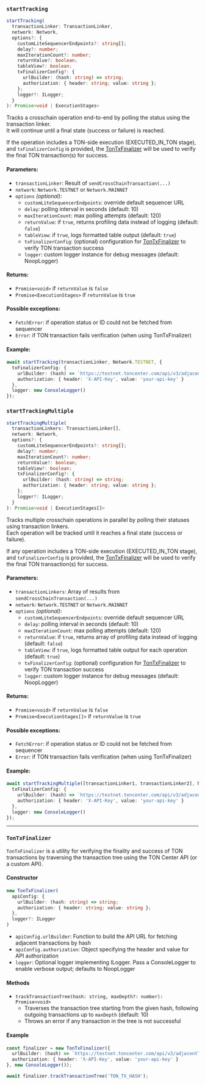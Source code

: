 ### `startTracking`

```ts
startTracking(
  transactionLinker: TransactionLinker,
  network: Network,
  options?: {
    customLiteSequencerEndpoints?: string[];
    delay?: number;
    maxIterationCount?: number;
    returnValue?: boolean;
    tableView?: boolean;
    txFinalizerConfig?: {
      urlBuilder: (hash: string) => string;
      authorization: { header: string; value: string };
    };
    logger?: ILogger;
  }
): Promise<void | ExecutionStages>
```

Tracks a crosschain operation end-to-end by polling the status using the transaction linker.  
It will continue until a final state (success or failure) is reached.

If the operation includes a TON-side execution (EXECUTED_IN_TON stage), and `txFinalizerConfig` is provided, the [TonTxFinalizer](#tontxfinalizer) will be used to verify the final TON transaction(s) for success.

#### Parameters:
- `transactionLinker`: Result of `sendCrossChainTransaction(...)`
- `network`: `Network.TESTNET` or `Network.MAINNET`
- `options` *(optional)*:
  - `customLiteSequencerEndpoints`: override default sequencer URL
  - `delay`: polling interval in seconds (default: 10)
  - `maxIterationCount`: max polling attempts (default: 120)
  - `returnValue`: if `true`, returns profiling data instead of logging (default: `false`)
  - `tableView`: if `true`, logs formatted table output (default: `true`)
  - `txFinalizerConfig`: (optional) configuration for [TonTxFinalizer](#tontxfinalizer) to verify TON transaction success
  - `logger`: custom logger instance for debug messages (default: NoopLogger)

#### Returns:
- `Promise<void>` if `returnValue` is `false`
- `Promise<ExecutionStages>` if `returnValue` is `true`

#### Possible exceptions:
- `FetchError`: if operation status or ID could not be fetched from sequencer
- `Error`: if TON transaction fails verification (when using TonTxFinalizer)

#### Example:
```ts
await startTracking(transactionLinker, Network.TESTNET, {
  txFinalizerConfig: {
    urlBuilder: (hash) => `https://testnet.toncenter.com/api/v3/adjacentTransactions?hash=${encodeURIComponent(hash)}&direction=out`,
    authorization: { header: 'X-API-Key', value: 'your-api-key' }
  },
  logger: new ConsoleLogger()
});
```

### `startTrackingMultiple`

```ts
startTrackingMultiple(
  transactionLinkers: TransactionLinker[],
  network: Network,
  options?: {
    customLiteSequencerEndpoints?: string[];
    delay?: number;
    maxIterationCount?: number;
    returnValue?: boolean;
    tableView?: boolean;
    txFinalizerConfig?: {
      urlBuilder: (hash: string) => string;
      authorization: { header: string; value: string };
    };
    logger?: ILogger;
  }
): Promise<void | ExecutionStages[]>
```

Tracks multiple crosschain operations in parallel by polling their statuses using transaction linkers.  
Each operation will be tracked until it reaches a final state (success or failure).

If any operation includes a TON-side execution (EXECUTED_IN_TON stage), and `txFinalizerConfig` is provided, the [TonTxFinalizer](#tontxfinalizer) will be used to verify the final TON transaction(s) for success.

#### Parameters:
- `transactionLinkers`: Array of results from `sendCrossChainTransaction(...)`
- `network`: `Network.TESTNET` or `Network.MAINNET`
- `options` *(optional)*:
  - `customLiteSequencerEndpoints`: override default sequencer URL
  - `delay`: polling interval in seconds (default: 10)
  - `maxIterationCount`: max polling attempts (default: 120)
  - `returnValue`: if `true`, returns array of profiling data instead of logging (default: `false`)
  - `tableView`: if `true`, logs formatted table output for each operation (default: `true`)
  - `txFinalizerConfig`: (optional) configuration for [TonTxFinalizer](#tontxfinalizer) to verify TON transaction success
  - `logger`: custom logger instance for debug messages (default: NoopLogger)

#### Returns:
- `Promise<void>` if `returnValue` is `false`
- `Promise<ExecutionStages[]>` if `returnValue` is `true`

#### Possible exceptions:
- `FetchError`: if operation status or ID could not be fetched from sequencer
- `Error`: if TON transaction fails verification (when using TonTxFinalizer)

#### Example:
```ts
await startTrackingMultiple([transactionLinker1, transactionLinker2], Network.TESTNET, {
  txFinalizerConfig: {
    urlBuilder: (hash) => `https://testnet.toncenter.com/api/v3/adjacentTransactions?hash=${encodeURIComponent(hash)}&direction=out`,
    authorization: { header: 'X-API-Key', value: 'your-api-key' }
  },
  logger: new ConsoleLogger()
});
```

---

### `TonTxFinalizer`

`TonTxFinalizer` is a utility for verifying the finality and success of TON transactions by traversing the transaction tree using the TON Center API (or a custom API).

#### Constructor
```ts
new TonTxFinalizer(
  apiConfig: {
    urlBuilder: (hash: string) => string;
    authorization: { header: string; value: string };
  },
  logger?: ILogger
)
```
- `apiConfig.urlBuilder`: Function to build the API URL for fetching adjacent transactions by hash
- `apiConfig.authorization`: Object specifying the header and value for API authorization
- `logger`: Optional logger implementing ILogger. Pass a ConsoleLogger to enable verbose output; defaults to NoopLogger

#### Methods
- `trackTransactionTree(hash: string, maxDepth?: number): Promise<void>`
  - Traverses the transaction tree starting from the given hash, following outgoing transactions up to `maxDepth` (default: 10)
  - Throws an error if any transaction in the tree is not successful

#### Example
```ts
const finalizer = new TonTxFinalizer({
  urlBuilder: (hash) => `https://testnet.toncenter.com/api/v3/adjacentTransactions?hash=${encodeURIComponent(hash)}&direction=out`,
  authorization: { header: 'X-API-Key', value: 'your-api-key' }
}, new ConsoleLogger());

await finalizer.trackTransactionTree('TON_TX_HASH');
```
